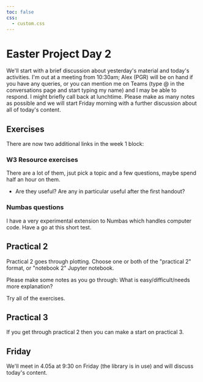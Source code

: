 ```yaml
---
toc: false
css:
  - custom.css
---
```


# Easter Project Day 2

We'll start with a brief discussion about yesterday's material and today's activities. I'm out at a meeting from 10:30am; Alex (PGR) will be on hand if you have any queries, or you can mention me on Teams (type @ in the conversations page and start typing my name) and I may be able to respond. I might briefly call back at lunchtime. Please make as many notes as possible and we will start Friday morning with a further discussion about all of today's content.

## Exercises

There are now two additional links in the week 1 block:

### W3 Resource exercises

There are a lot of them, jsut pick a topic and a few questions, maybe spend half an hour on them. 

* Are they useful? Are any in particular useful after the first handout?

### Numbas questions

I have a very experimental extension to Numbas which handles computer code. Have a go at this short test.


## Practical 2

Practical 2 goes through plotting. Choose one or both of the "practical 2" format, or "notebook 2" Jupyter notebook.

Please make some notes as you go through: What is easy/difficult/needs more explanation?

Try all of the exercises.


## Practical 3

If you get through practical 2 then you can make a start on practical 3. 


## Friday

We'll meet in 4.05a at 9:30 on Friday (the library is in use) and will discuss today's content.

